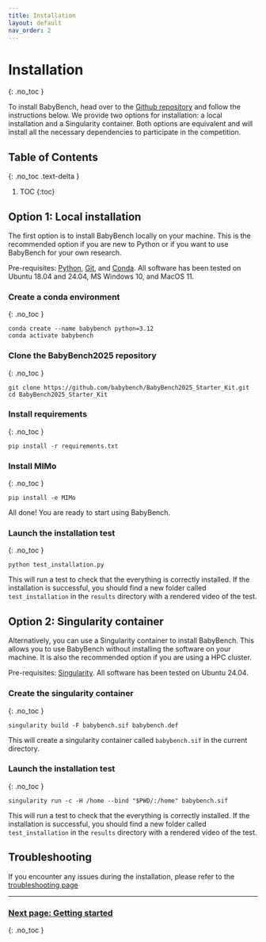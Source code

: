 ```yaml
---
title: Installation
layout: default
nav_order: 2
---
```


# Installation
{: .no_toc }

To install BabyBench, head over to the [Github repository](https://github.com/babybench/babybench2025_starter_kit) and follow the instructions below. We provide two options for installation: a local installation and a Singularity container. Both options are equivalent and will install all the necessary dependencies to participate in the competition.

## Table of Contents
{: .no_toc .text-delta }

1. TOC
{:toc}

## Option 1: Local installation

The first option is to install BabyBench locally on your machine. This is the recommended option if you are new to Python or if you want to use BabyBench for your own research.

Pre-requisites: [Python](https://www.python.org/), [Git](https://git-scm.com/), and [Conda](https://www.anaconda.com/products/individual). All software has been tested on Ubuntu 18.04 and 24.04, MS Windows 10, and MacOS 11.

### Create a conda environment
{: .no_toc }

```
conda create --name babybench python=3.12
conda activate babybench
```

### Clone the BabyBench2025 repository
{: .no_toc }

```
git clone https://github.com/babybench/BabyBench2025_Starter_Kit.git
cd BabyBench2025_Starter_Kit
```

### Install requirements
{: .no_toc }

```
pip install -r requirements.txt
```

### Install MIMo
{: .no_toc }

```
pip install -e MIMo
```

All done! You are ready to start using BabyBench.

### Launch the installation test
{: .no_toc }

```
python test_installation.py
```

This will run a test to check that the everything is correctly installed. If the installation is successful, you should find a new folder called `test_installation` in the `results` directory with a rendered video of the test.  

## Option 2: Singularity container

Alternatively, you can use a Singularity container to install BabyBench. This allows you to use BabyBench without installing the software on your machine. It is also the recommended option if you are using a HPC cluster.

Pre-requisites: [Singularity](https://neuro.debian.net/install_pkg.html?p=singularity-container). All software has been tested on Ubuntu 24.04.

### Create the singularity container
{: .no_toc }

```
singularity build -F babybench.sif babybench.def
```

This will create a singularity container called `babybench.sif` in the current directory.

### Launch the installation test
{: .no_toc }

```
singularity run -c -H /home --bind "$PWD/:/home" babybench.sif
```

This will run a test to check that the everything is correctly installed. If the installation is successful, you should find a new folder called `test_installation` in the `results` directory with a rendered video of the test.

## Troubleshooting

If you encounter any issues during the installation, please refer to the [troubleshooting page](https://babybench.github.io/2025/troubleshooting)

---

### [Next page: Getting started](../start)
{: .no_toc }